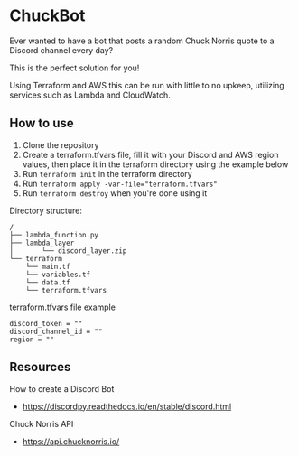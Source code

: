 # ChuckBot

Ever wanted to have a bot that posts a random Chuck Norris quote to a Discord channel every day?

This is the perfect solution for you!

Using Terraform and AWS this can be run with little to no upkeep, utilizing services such as Lambda and CloudWatch.

## How to use

1. Clone the repository
2. Create a terraform.tfvars file, fill it with your Discord and AWS region values, then place it in the terraform directory using the example below
3. Run `terraform init` in the terraform directory
4. Run `terraform apply -var-file="terraform.tfvars"`
5. Run `terraform destroy` when you're done using it 


Directory structure:
```
/
├── lambda_function.py       
├── lambda_layer
│       └── discord_layer.zip 
└── terraform
    └── main.tf
    └── variables.tf
    └── data.tf
    └── terraform.tfvars
```

terraform.tfvars file example
```
discord_token = ""
discord_channel_id = ""
region = ""
```

## Resources

How to create a Discord Bot
- https://discordpy.readthedocs.io/en/stable/discord.html

Chuck Norris API
- https://api.chucknorris.io/



